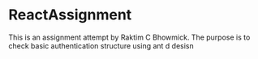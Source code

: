 # ReactAssignment

This is an assignment attempt by Raktim C Bhowmick.
The purpose is to check basic authentication structure using ant d desisn
